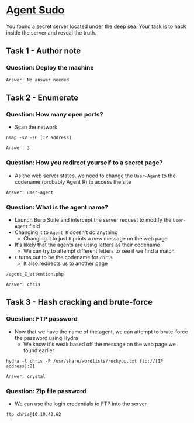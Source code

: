 # [Agent Sudo](https://tryhackme.com/room/agentsudoctf)
You found a secret server located under the deep sea. Your task is to hack inside the server and reveal the truth.

## Task 1 - Author note

### Question: Deploy the machine
```
Answer: No answer needed
```

## Task 2 - Enumerate

### Question: How many open ports?
* Scan the network

`nmap -sV -sC [IP address]`
```
Answer: 3
```
### Question: How you redirect yourself to a secret page?
* As the web server states, we need to change the `User-Agent` to the codename (probably Agent R) to access the site
```
Answer: user-agent
```
### Question: What is the agent name?
* Launch Burp Suite and intercept the server request to modify the `User-Agent` field
* Changing it to `Agent R` doesn't do anything
  * Changing it to just `R` prints a new message on the web page
* It's likely that the agents are using letters as their codename
  * We can try to attempt different letters to see if we find a match
* `C` turns out to be the codename for `chris`
  * It also redirects us to another page

`/agent_C_attention.php`
```
Answer: chris
```

## Task 3 - Hash cracking and brute-force

### Question: FTP password
* Now that we have the name of the agent, we can attempt to brute-force the password using Hydra
  * We know it's weak based off the message on the web page we found earlier

`hydra -l chris -P /usr/share/wordlists/rockyou.txt ftp://[IP address]:21`
```
Answer: crystal
```
### Question: Zip file password
* We can use the login credentials to FTP into the server

`ftp chris@10.10.42.62 `
 
